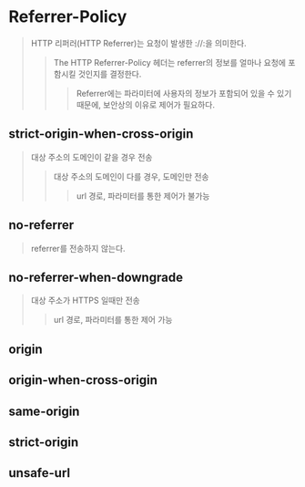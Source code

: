 # Referrer-Policy

> HTTP 리퍼러(HTTP Referrer)는 요청이 발생한 <protocol>://<host>:<port><path><query><fragment>을 의미한다.
>
> > The HTTP Referrer-Policy 헤더는 referrer의 정보를 얼마나 요청에 포함시킬 것인지를 결정한다.
> >
> > > Referrer에는 파라미터에 사용자의 정보가 포함되어 있을 수 있기 때문에, 보안상의 이유로 제어가 필요하다.

## strict-origin-when-cross-origin

> 대상 주소의 도메인이 같을 경우 전송
>
> > 대상 주소의 도메인이 다를 경우, 도메인만 전송
> >
> > > url 경로, 파라미터를 통한 제어가 불가능

## no-referrer

> referrer를 전송하지 않는다.

## no-referrer-when-downgrade

> 대상 주소가 HTTPS 일때만 전송
>
> > url 경로, 파라미터를 통한 제어 가능

## origin

## origin-when-cross-origin

## same-origin

## strict-origin

## unsafe-url
